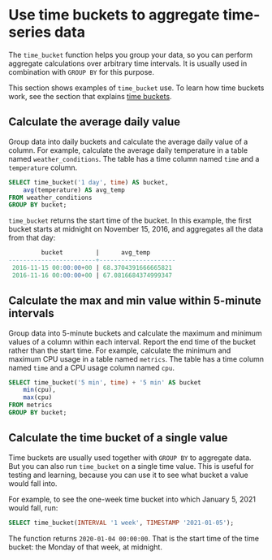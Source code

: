 # Use time buckets to aggregate time-series data
The `time_bucket` function helps you group your data, so you can perform
aggregate calculations over arbitrary time intervals. It is usually used
in combination with `GROUP BY` for this purpose.

This section shows examples of `time_bucket` use. To learn how time buckets
work, see the section that explains [time buckets][time-buckets].

## Calculate the average daily value
Group data into daily buckets and calculate the average daily value of a column.
For example, calculate the average daily temperature in a table named
`weather_conditions`. The table has a time column named `time` and a
`temperature` column.
```sql
SELECT time_bucket('1 day', time) AS bucket,
    avg(temperature) AS avg_temp
FROM weather_conditions
GROUP BY bucket;
```

`time_bucket` returns the start time of the bucket. In this example, the first
bucket starts at midnight on November 15, 2016, and aggregates all the data from
that day:
```sql
         bucket         |      avg_temp       
------------------------+---------------------
 2016-11-15 00:00:00+00 | 68.3704391666665821
 2016-11-16 00:00:00+00 | 67.0816684374999347
 ```

## Calculate the max and min value within 5-minute intervals
Group data into 5-minute buckets and calculate the maximum and minimum values of
a column within each interval. Report the end time of the bucket rather than the
start time. For example, calculate the minimum and maximum CPU usage in a table
named `metrics`. The table has a time column named `time` and a CPU usage column
named `cpu`.
```sql
SELECT time_bucket('5 min', time) + '5 min' AS bucket
    min(cpu),
    max(cpu)
FROM metrics
GROUP BY bucket;
```

## Calculate the time bucket of a single value
Time buckets are usually used together with `GROUP BY` to aggregate data. But
you can also run `time_bucket` on a single time value. This is useful for
testing and learning, because you can use it to see what bucket a value would
fall into.

For example, to see the one-week time bucket into which January 5, 2021 would
fall, run:
```sql
SELECT time_bucket(INTERVAL '1 week', TIMESTAMP '2021-01-05');
```

The function returns `2020-01-04 00:00:00`. That is the start time of the
time bucket: the Monday of that week, at midnight.

[time-buckets]: /how-to-guides/time-buckets/